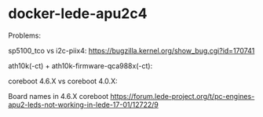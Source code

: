 # docker-lede-apu2c4

Problems:

sp5100_tco vs i2c-piix4: https://bugzilla.kernel.org/show_bug.cgi?id=170741

ath10k(-ct) + ath10k-firmware-qca988x(-ct):

coreboot 4.6.X vs coreboot 4.0.X:

Board names in 4.6.X coreboot
https://forum.lede-project.org/t/pc-engines-apu2-leds-not-working-in-lede-17-01/12722/9
